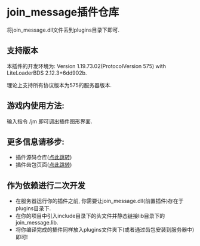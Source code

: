 # join_message插件仓库
将join_message.dll文件丢到plugins目录下即可.

## 支持版本
本插件的开发环境为: Version 1.19.73.02(ProtocolVersion 575) with LiteLoaderBDS 2.12.3+6dd902b.

理论上支持所有协议版本为575的服务器版本.

## 游戏内使用方法:
输入指令 /jm 即可调出插件图形界面.

## 更多信息请移步:
- 插件源码仓库([点此跳转](https://github.com/LymoProjects/joinMessage))
- 插件齿包页面([点此跳转](https://registry.litebds.com/#/join_message))

## 作为依赖进行二次开发
- 在服务器运行你的插件之前, 你需要让join_message.dll(前置插件)存在于plugins目录下.
- 在你的项目中引入include目录下的头文件并静态链接lib目录下的join_message.lib.
- 将你编译完成的插件同样放入plugins文件夹下(或者通过齿包安装到服务器中)即可!
